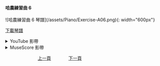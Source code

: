 ﻿---
keywords: 吳老師鋼琴教學 - 哈農練習曲 6
---
<h4>哈農練習曲 6</h4> 
![哈農練習曲 6 琴譜](/assets/Piano/Exercise-A06.png){: width="600px"}

<a href="/assets/Piano/Exercise-A06.pdf" target="_blank">下載琴譜</a>


<details>
  <summary>YouTube 影帶</summary>
<ol>
<iframe width="560" height="315" src="https://www.youtube.com/embed/uC-giqqmbGQ" title="哈農練習曲 6" frameborder="0" allow="accelerometer; autoplay; clipboard-write; encrypted-media; gyroscope; picture-in-picture; web-share" allowfullscreen></iframe>

</ol>
</details>

<details>
  <summary>MuseScore 影帶</summary>
<ol>
<a href="https://musescore.com/user/65457238/scores/11192236?share=copy_link" target="_blank">Open to Play</a>
</ol>
</details>


&nbsp;&nbsp;&nbsp;&nbsp;&nbsp;&nbsp;&nbsp;&nbsp;&nbsp;&nbsp;&nbsp;&nbsp;
&nbsp;&nbsp;&nbsp;&nbsp;&nbsp;&nbsp;&nbsp;&nbsp;&nbsp;&nbsp;&nbsp;&nbsp;
[上一頁](Practice18)
&nbsp;&nbsp;&nbsp;&nbsp;&nbsp;&nbsp;&nbsp;&nbsp;&nbsp;&nbsp;&nbsp;&nbsp;
[下一頁](Chords)






